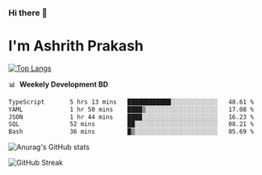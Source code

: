 ### Hi there 👋
# I'm Ashrith Prakash

[![Top Langs](https://github-readme-stats.vercel.app/api/top-langs/?username=xxcheckmatexx&count_private=true&include_all_commits=true&show_icons=true&line_height=20&title_color=FFFFFF&icon_color=FFFFFF&text_color=FFFFFF&bg_color=0D1117&langs_count=8)](https://github.com/anuraghazra/github-readme-stats)

📊 &nbsp;**Weekely Development BD**

<!--START_SECTION:waka-->

```txt
TypeScript       5 hrs 13 mins   ████████████░░░░░░░░░░░░░   48.61 %
YAML             1 hr 50 mins    ████▒░░░░░░░░░░░░░░░░░░░░   17.08 %
JSON             1 hr 44 mins    ████░░░░░░░░░░░░░░░░░░░░░   16.23 %
SQL              52 mins         ██░░░░░░░░░░░░░░░░░░░░░░░   08.21 %
Bash             36 mins         █▒░░░░░░░░░░░░░░░░░░░░░░░   05.69 %
```

<!--END_SECTION:waka-->

![Anurag's GitHub stats](https://github-readme-stats.vercel.app/api?username=xxcheckmatexx&count_private=true&show_icons=true&theme=merko)  

![GitHub Streak](http://github-readme-streak-stats.herokuapp.com?user=xxcheckmatexx&theme=merko&hide_border=true&date_format=M%20j%5B%2C%20Y%5D&fire=DD0E0B)
<br/>
